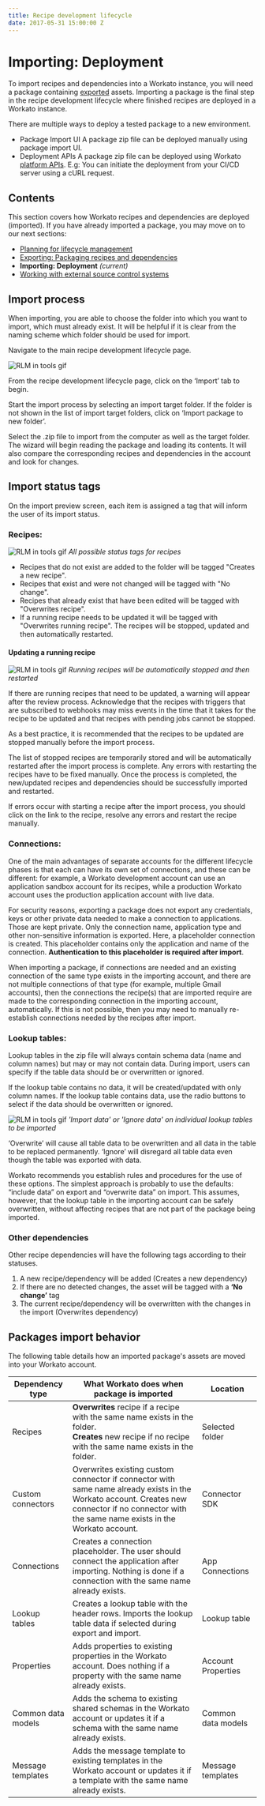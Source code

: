 ```yaml
---
title: Recipe development lifecycle
date: 2017-05-31 15:00:00 Z
---
```


# Importing: Deployment

To import recipes and dependencies into a Workato instance, you will need a package containing [exported](/recipe-development-lifecycle/export.md) assets. Importing a package is the final step in the recipe development lifecycle where finished recipes are deployed in a Workato instance.

There are multiple ways to deploy a tested package to a new environment.
- Package Import UI
  A package zip file can be deployed manually using package import UI.
- Deployment APIs
 A package zip file can be deployed using Workato [platform APIs](/workato-api/recipe-lifecycle-management.md).
 E.g: You can initiate the deployment from your CI/CD server using a cURL request.

## Contents

This section covers how Workato recipes and dependencies are deployed (imported). If you have already imported a package, you may move on to our next sections:

- [Planning for lifecycle management]((/recipe-development-lifecycle/export.md))
- [Exporting: Packaging recipes and dependencies](/recipe-development-lifecycle/export.md)
- **Importing: Deployment** _(current)_
- [Working with external source control systems](/rdlc-guide-source-control.md)

## Import process

When importing, you are able to choose the folder into which you want to import, which must already exist. It will be helpful if it is clear from the naming scheme which folder should be used for import.

Navigate to the main recipe development lifecycle page.

![RLM in tools gif](/assets/images/features/packages/navigate-to-recipelifecycle.gif)

From the recipe development lifecycle page, click on the ‘Import’ tab to begin.

Start the import process by selecting an import target folder. If the folder is not shown in the list of import target folders, click on ‘Import package to new folder’.

Select the .zip file to import from the computer as well as the target folder. The wizard will begin reading the package and loading its contents. It will also compare the corresponding recipes and dependencies in the account and look for changes.

## Import status tags

On the import preview screen, each item is assigned a tag that will inform the user of its import status.

### Recipes:
![RLM in tools gif](/assets/images/features/packages/recipe-tags.png)
*All possible status tags for recipes*

- Recipes that do not exist are added to the folder will be tagged "Creates a new recipe".
- Recipes that exist and were not changed will be tagged with "No change".
- Recipes that already exist that have been edited will be tagged with "Overwrites recipe".
- If a running recipe needs to be updated it will be tagged with "Overwrites running recipe". The recipes will be stopped, updated and then automatically restarted.

#### Updating a running recipe

![RLM in tools gif](/assets/images/features/packages/rerun-running.png)
*Running recipes will be automatically stopped and then restarted*

If there are running recipes that need to be updated, a warning will appear after the review process. Acknowledge that the recipes with triggers that are subscribed to webhooks may miss events in the time that it takes for the recipe to be updated and that recipes with pending jobs cannot be stopped.

As a best practice, it is recommended that the recipes to be updated are stopped manually before the import process.

The list of stopped recipes are temporarily stored and will be automatically restarted after the import process is complete. Any errors with restarting the recipes have to be fixed manually. Once the process is completed, the new/updated recipes and dependencies should be successfully imported and restarted.

If errors occur with starting a recipe after the import process, you should click on the link to the recipe, resolve any errors and restart the recipe manually.

### Connections:

One of the main advantages of separate accounts for the different lifecycle phases is that each can have its own set of connections, and these can be different: for example, a Workato development account can use an application sandbox account for its recipes, while a production Workato account uses the production application account with live data.

For security reasons, exporting a package does not export any credentials, keys or other private data needed to make a connection to applications. Those are kept private. Only the connection name, application type and other non-sensitive information is exported. Here, a placeholder connection is created. This placeholder contains only the application and name of the connection. **Authentication to this placeholder is required after import**.

When importing a package, if connections are needed and an existing connection of the same type exists in the importing account, and there are not multiple connections of that type (for example, multiple Gmail accounts), then the connections the recipe(s) that are imported require are made to the corresponding connection in the importing account, automatically. If this is not possible, then you may need to manually re-establish connections needed by the recipes after import.

### Lookup tables:
Lookup tables in the zip file will always contain schema data (name and column names) but may or may not contain data. During import, users can specify if the table data should be or overwritten or ignored.

If the lookup table contains no data, it will be created/updated with only column names. If the lookup table contains data, use the radio buttons to select if the data should be overwritten or ignored.

![RLM in tools gif](/assets/images/features/packages/import-lookup.png)
*'Import data' or 'Ignore data' on individual lookup tables to be imported*

‘Overwrite’ will cause all table data to be overwritten and all data in the table to be replaced permanently. ‘Ignore’ will disregard all table data even though the table was exported with data.

Workato recommends you establish rules and procedures for the use of these options. The simplest approach is probably to use the defaults: “include data” on export and “overwrite data” on import. This assumes, however, that the lookup table in the importing account can be safely overwritten, without affecting recipes that are not part of the package being imported.

### Other dependencies
Other recipe dependencies will have the following tags according to their statuses.

1. A new recipe/dependency will be added (Creates a new dependency)
2. If there are no detected changes, the asset will be tagged with a **‘No change’** tag
3. The current recipe/dependency will be overwritten with the changes in the import (Overwrites dependency)

## Packages import behavior
The following table details how an imported package's assets are moved into your Workato account.

| Dependency type | What Workato does when package is imported                                                                                                                                                   | Location        |
|-----------------|----------------------------------------------------------------------------------------------------------------------------------------------------------------------------------------------|-----------------|
| Recipes         | **Overwrites** recipe if a recipe with the same name exists in the folder. <br> **Creates** new recipe if no recipe with the same name exists in the folder.                                               | Selected folder |
| Custom connectors  | Overwrites existing custom connector if connector with same name already exists in the Workato account. Creates new connector if no connector with the same name exists in the Workato account. | Connector SDK       |
| Connections     | Creates a connection placeholder. The user should connect the application after importing. Nothing is done if a connection with the same name already exists.                                                               | App Connections     |
| Lookup tables   | Creates a lookup table with the header rows. Imports the lookup table data if selected during export and import.                                                                                         | Lookup table    |
| Properties      | Adds properties to existing properties in the Workato account. Does nothing if a property with the same name already exists.                                                                  | Account Properties      |
| Common data models   | Adds the schema to existing shared schemas in the Workato account or updates it if a schema with the same name already exists.     | Common data models |
| Message templates | Adds the message template to existing templates in the Workato account or updates it if a template with the same name already exists. | Message templates |
